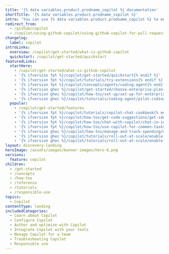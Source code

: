 ```yaml
---
title: '{% data variables.product.prodname_copilot %} documentation'
shortTitle: '{% data variables.product.prodname_copilot %}'
intro: 'You can use {% data variables.product.prodname_copilot %} to enhance your productivity and assist as you work on code.'
redirect_from:
  - /github/copilot
  - /copilot/using-github-copilot/using-github-copilot-for-pull-requests/using-copilot-to-help-you-work-on-a-pull-request
changelog:
  label: copilot
introLinks:
  overview: /copilot/get-started/what-is-github-copilot
  quickstart: /copilot/get-started/quickstart
featuredLinks:
  startHere:
    - /copilot/get-started/what-is-github-copilot
    - '{% ifversion fpt %}/copilot/get-started/quickstart{% endif %}'
    - '{% ifversion fpt %}/copilot/tutorials/try-extensions{% endif %}'
    - '{% ifversion fpt %}/copilot/concepts/agents/coding-agent{% endif %}'
    - '{% ifversion ghec %}/copilot/get-started/choose-enterprise-plan{% endif %}'
    - '{% ifversion ghec %}/copilot/how-tos/set-up/set-up-for-enterprise{% endif %}'
    - '{% ifversion ghec %}/copilot/tutorials/coding-agent/pilot-coding-agent{% endif %}'
  popular:
    - /copilot/get-started/features
    - '{% ifversion fpt %}/copilot/tutorials/copilot-chat-cookbook{% endif %}'
    - '{% ifversion fpt %}/copilot/how-tos/get-code-suggestions/get-ide-code-suggestions{% endif %}'
    - '{% ifversion fpt %}/copilot/how-tos/chat-with-copilot/chat-in-ide{% endif %}'
    - '{% ifversion fpt %}/copilot/how-tos/use-copilot-for-common-tasks/use-copilot-in-the-cli{% endif %}'
    - '{% ifversion ghec %}/copilot/how-tos/manage-and-track-spending/manage-request-allowances{% endif %}'
    - '{% ifversion ghec %}/copilot/tutorials/roll-out-at-scale/enable-developers/drive-adoption{% endif %}'
    - '{% ifversion ghec %}/copilot/tutorials/roll-out-at-scale/enable-developers/integrate-ai-agents{% endif %}'
layout: discovery-landing
heroImage: /assets/images/banner-images/hero-6.png
versions:
  feature: copilot
children:
  - /get-started
  - /concepts
  - /how-tos
  - /reference
  - /tutorials
  - /responsible-use
topics:
  - Copilot
contentType: landing
includedCategories:
  - Learn about Copilot
  - Configure Copilot
  - Author and optimize with Copilot
  - Integrate Copilot with your tools
  - Manage Copilot for a team
  - Troubleshooting Copilot
  - Responsible use
---
```

